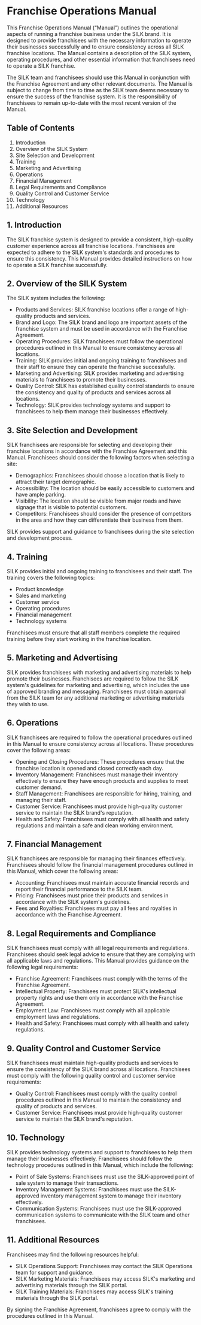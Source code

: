 # Franchise Operations Manual

This Franchise Operations Manual (“Manual”) outlines the operational aspects of running a franchise business under the SILK brand. It is designed to provide 
franchisees with the necessary information to operate their businesses successfully and to ensure consistency across all SILK franchise locations. The Manual contains
a description of the SILK system, operating procedures, and other essential information that franchisees need to operate a SILK franchise.

The SILK team and franchisees should use this Manual in conjunction with the Franchise Agreement and any other relevant documents. The Manual is subject to change from 
time to time as the SILK team deems necessary to ensure the success of the franchise system. It is the responsibility of franchisees to remain up-to-date with the most
recent version of the Manual.

## Table of Contents

1. Introduction
2. Overview of the SILK System
3. Site Selection and Development
4. Training
5. Marketing and Advertising
6. Operations
7. Financial Management
8. Legal Requirements and Compliance
9. Quality Control and Customer Service
10. Technology
11. Additional Resources

## 1. Introduction

The SILK franchise system is designed to provide a consistent, high-quality customer experience across all franchise locations. Franchisees are expected to adhere to 
the SILK system's standards and procedures to ensure this consistency. This Manual provides detailed instructions on how to operate a SILK franchise successfully.

## 2. Overview of the SILK System

The SILK system includes the following:

- Products and Services: SILK franchise locations offer a range of high-quality products and services.
- Brand and Logo: The SILK brand and logo are important assets of the franchise system and must be used in accordance with the Franchise Agreement.
- Operating Procedures: SILK franchisees must follow the operational procedures outlined in this Manual to ensure consistency across all locations.
- Training: SILK provides initial and ongoing training to franchisees and their staff to ensure they can operate the franchise successfully.
- Marketing and Advertising: SILK provides marketing and advertising materials to franchisees to promote their businesses.
- Quality Control: SILK has established quality control standards to ensure the consistency and quality of products and services across all locations.
- Technology: SILK provides technology systems and support to franchisees to help them manage their businesses effectively.

## 3. Site Selection and Development

SILK franchisees are responsible for selecting and developing their franchise locations in accordance with the Franchise Agreement and this Manual. Franchisees should 
consider the following factors when selecting a site:

- Demographics: Franchisees should choose a location that is likely to attract their target demographic.
- Accessibility: The location should be easily accessible to customers and have ample parking.
- Visibility: The location should be visible from major roads and have signage that is visible to potential customers.
- Competitors: Franchisees should consider the presence of competitors in the area and how they can differentiate their business from them.

SILK provides support and guidance to franchisees during the site selection and development process.

## 4. Training

SILK provides initial and ongoing training to franchisees and their staff. The training covers the following topics:

- Product knowledge
- Sales and marketing
- Customer service
- Operating procedures
- Financial management
- Technology systems

Franchisees must ensure that all staff members complete the required training before they start working in the franchise location.

## 5. Marketing and Advertising

SILK provides franchisees with marketing and advertising materials to help promote their businesses. Franchisees are required to follow the SILK system's guidelines for
marketing and advertising, which includes the use of approved branding and messaging. Franchisees must obtain approval from the SILK team for any additional marketing 
or advertising materials they wish to use.

## 6. Operations

SILK franchisees are required to follow the operational procedures outlined in this Manual to ensure consistency across all locations. These procedures cover the 
following areas:

- Opening and Closing Procedures: These procedures ensure that the franchise location is opened and closed correctly each day.
- Inventory Management: Franchisees must manage their inventory effectively to ensure they have enough products and supplies to meet customer demand.
- Staff Management: Franchisees are responsible for hiring, training, and managing their staff.
- Customer Service: Franchisees must provide high-quality customer service to maintain the SILK brand's reputation.
- Health and Safety: Franchisees must comply with all health and safety regulations and maintain a safe and clean working environment.

## 7. Financial Management

SILK franchisees are responsible for managing their finances effectively. Franchisees should follow the financial management procedures outlined in this Manual, which 
cover the following areas:

- Accounting: Franchisees must maintain accurate financial records and report their financial performance to the SILK team.
- Pricing: Franchisees must price their products and services in accordance with the SILK system's guidelines.
- Fees and Royalties: Franchisees must pay all fees and royalties in accordance with the Franchise Agreement.

## 8. Legal Requirements and Compliance

SILK franchisees must comply with all legal requirements and regulations. Franchisees should seek legal advice to ensure that they are complying with all applicable 
laws and regulations. This Manual provides guidance on the following legal requirements:

- Franchise Agreement: Franchisees must comply with the terms of the Franchise Agreement.
- Intellectual Property: Franchisees must protect SILK's intellectual property rights and use them only in accordance with the Franchise Agreement.
- Employment Law: Franchisees must comply with all applicable employment laws and regulations.
- Health and Safety: Franchisees must comply with all health and safety regulations.

## 9. Quality Control and Customer Service

SILK franchisees must maintain high-quality products and services to ensure the consistency of the SILK brand across all locations. Franchisees must comply with the 
following quality control and customer service requirements:

- Quality Control: Franchisees must comply with the quality control procedures outlined in this Manual to maintain the consistency and quality of products and services.
- Customer Service: Franchisees must provide high-quality customer service to maintain the SILK brand's reputation.

## 10. Technology

SILK provides technology systems and support to franchisees to help them manage their businesses effectively. Franchisees should follow the technology procedures 
outlined in this Manual, which include the following:

- Point of Sale Systems: Franchisees must use the SILK-approved point of sale system to manage their transactions.
- Inventory Management Systems: Franchisees must use the SILK-approved inventory management system to manage their inventory effectively.
- Communication Systems: Franchisees must use the SILK-approved communication systems to communicate with the SILK team and other franchisees.

## 11. Additional Resources

Franchisees may find the following resources helpful:

- SILK Operations Support: Franchisees may contact the SILK Operations team for support and guidance.
- SILK Marketing Materials: Franchisees may access SILK's marketing and advertising materials through the SILK portal.
- SILK Training Materials: Franchisees may access SILK's training materials through the SILK portal.

By signing the Franchise Agreement, franchisees agree to comply with the procedures outlined in this Manual.

